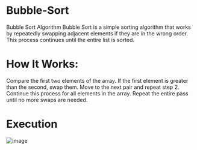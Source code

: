 # Bubble-Sort
Bubble Sort Algorithm Bubble Sort is a simple sorting algorithm that works by repeatedly swapping adjacent elements if they are in the wrong order. This process continues until the entire list is sorted.

# How It Works:
Compare the first two elements of the array.
If the first element is greater than the second, swap them.
Move to the next pair and repeat step 2.
Continue this process for all elements in the array.
Repeat the entire pass until no more swaps are needed.
# Execution
![image](https://github.com/user-attachments/assets/f98513ae-e5ea-47f6-b27c-907ebf9c62b4)
